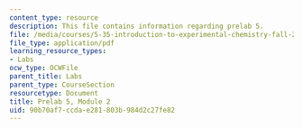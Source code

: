 ```yaml
---
content_type: resource
description: This file contains information regarding prelab 5.
file: /media/courses/5-35-introduction-to-experimental-chemistry-fall-2012/90b70af7ccdae281803b984d2c27fe82_MIT5_35F12_prelab5module2.pdf
file_type: application/pdf
learning_resource_types:
- Labs
ocw_type: OCWFile
parent_title: Labs
parent_type: CourseSection
resourcetype: Document
title: Prelab 5, Module 2
uid: 90b70af7-ccda-e281-803b-984d2c27fe82
---
```

